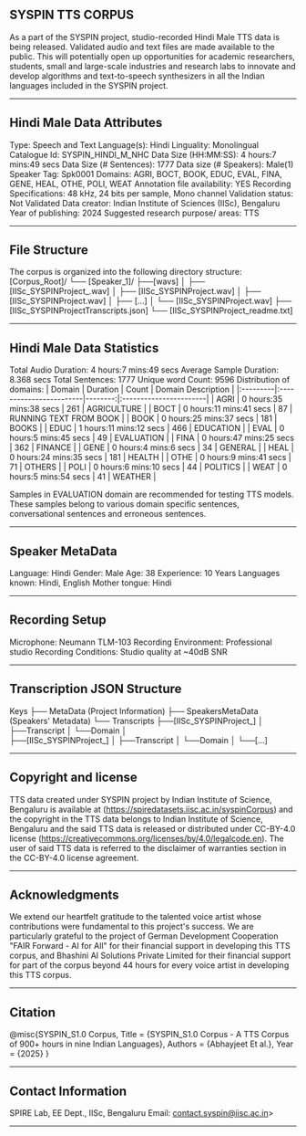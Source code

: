 ## SYSPIN TTS CORPUS

As a part of the SYSPIN project, studio-recorded Hindi Male TTS data is being released.
Validated audio and text files are made available to the public. This will potentially open up
opportunities for academic researchers, students, small and large-scale industries and research
labs to innovate and develop algorithms and text-to-speech synthesizers in all the Indian languages
included in the SYSPIN project.

---

## Hindi Male Data Attributes

Type: Speech and Text
Language(s): Hindi
Linguality: Monolingual
Catalogue Id: SYSPIN_HINDI_M_NHC
Data Size (HH:MM:SS): 4 hours:7 mins:49 secs
Data Size (# Sentences): 1777
Data size (# Speakers): Male(1)
Speaker Tag: Spk0001
Domains: AGRI, BOCT, BOOK, EDUC, EVAL, FINA, GENE, HEAL, OTHE, POLI, WEAT
Annotation file availability: YES
Recording Specifications: 48 kHz, 24 bits per sample, Mono channel
Validation status: Not Validated
Data creator: Indian Institute of Sciences (IISc), Bengaluru
Year of publishing: 2024
Suggested research purpose/ areas: TTS

---

## File Structure

The corpus is organized into the following directory structure:
[Corpus_Root]/
└── [Speaker_1]/
      ├──[wavs]
      │    ├── [IISc_SYSPINProject_<languageTag><genderTag><domainTag><uniqueID>.wav]
      │    ├── [IISc_SYSPINProject<languageTag><genderTag><domainTag><uniqueID>.wav]
      │    ├── [IISc_SYSPINProject<languageTag><genderTag><domainTag><uniqueID>.wav]
      │    ├── [...]
      │    └── [IISc_SYSPINProject<languageTag><genderTag><domainTag><uniqueID>.wav]
      ├── [IISc_SYSPINProject<languageTag><genderTag><speakerTag><qualityCheckTag>Transcripts.json]
      └── [IISc_SYSPINProject<languageTag><genderTag><speakerTag><qualityCheckTag>_readme.txt]

---

## Hindi Male Data Statistics

Total Audio Duration:    4 hours:7 mins:49 secs
Average Sample Duration: 8.368 secs
Total Sentences:         1777
Unique word Count:       9596
Distribution of domains:
| Domain   | Duration                |   Count | Domain Description     |
|:---------|:------------------------|--------:|:-----------------------|
| AGRI     | 0 hours:35 mins:38 secs |     261 | AGRICULTURE            |
| BOCT     | 0 hours:11 mins:41 secs |     87  | RUNNING TEXT FROM BOOK |
| BOOK     | 0 hours:25 mins:37 secs |     181 | BOOKS                  |
| EDUC     | 1 hours:11 mins:12 secs |     466 | EDUCATION              |
| EVAL     | 0 hours:5 mins:45 secs  |     49  | EVALUATION             |
| FINA     | 0 hours:47 mins:25 secs |     362 | FINANCE                |
| GENE     | 0 hours:4 mins:6 secs   |     34  | GENERAL                |
| HEAL     | 0 hours:24 mins:35 secs |     181 | HEALTH                 |
| OTHE     | 0 hours:9 mins:41 secs  |     71  | OTHERS                 |
| POLI     | 0 hours:6 mins:10 secs  |     44  | POLITICS               |
| WEAT     | 0 hours:5 mins:54 secs  |     41  | WEATHER                |

Samples in EVALUATION domain are recommended for testing TTS models. These samples belong to
various domain specific sentences, conversational sentences and erroneous sentences.

---

## Speaker MetaData

Language: Hindi
Gender: Male
Age: 38
Experience: 10 Years
Languages known: Hindi, English
Mother tongue: Hindi

---

## Recording Setup

Microphone: Neumann TLM-103
Recording Environment: Professional studio
Recording Conditions: Studio quality at ~40dB SNR

---

## Transcription JSON Structure

Keys
├── MetaData (Project Information)
├── SpeakersMetaData (Speakers' Metadata)
└── Transcripts
        ├──[IISc_SYSPINProject_<languageTag><genderTag><domainTag><uniqueID>]
        │ 			├──Transcript
        │ 			└──Domain
        │ 		
        ├──[IISc_SYSPINProject<languageTag><genderTag><domainTag>_<uniqueID>]
        │ 			├──Transcript
        │ 			└──Domain
        │
        └──[...]

---

## Copyright and license

TTS data created under SYSPIN project by Indian Institute of Science, Bengaluru is available
at (https://spiredatasets.iisc.ac.in/syspinCorpus) and the copyright in the TTS data belongs to
Indian Institute of Science, Bengaluru and the said TTS data is released or distributed under
CC-BY-4.0 license (https://creativecommons.org/licenses/by/4.0/legalcode.en). The user of
said TTS data is referred to the disclaimer of warranties section in the CC-BY-4.0 license
agreement.

---

## Acknowledgments

We extend our heartfelt gratitude to the talented voice artist whose contributions were
fundamental to this project's success.
We are particularly grateful to the project of German Development Cooperation "FAIR Forward - AI
for All" for their financial support in developing this TTS corpus, and Bhashini AI Solutions 
Private Limited for their financial support for part of the corpus beyond 44 hours for every 
voice artist in developing this TTS corpus.

---

## Citation

@misc{SYSPIN_S1.0 Corpus,
     	Title = {SYSPIN_S1.0 Corpus - A TTS Corpus of 900+ hours in nine Indian Languages},
     	Authors = {Abhayjeet Et al.},
     	Year = {2025}
}

---

## Contact Information

SPIRE Lab, EE Dept., IISc, Bengaluru
Email: contact.syspin@iisc.ac.in>

---
